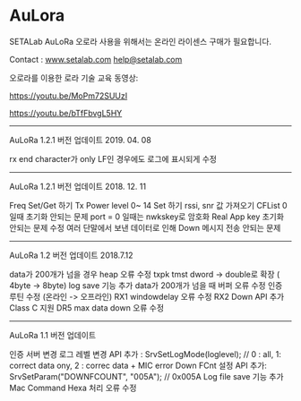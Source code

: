 # AuLora
SETALab
AuLoRa
오로라 사용을 위해서는 온라인 라이센스 구매가 필요합니다.

Contact :  www.setalab.com help@setalab.com

오로라를 이용한 로라 기술 교육 동영상:

https://youtu.be/MoPm72SUUzI

 https://youtu.be/bTfFbvgL5HY
 
------------------------------------------------------------------
AuLoRa 1.2.1 버전 업데이트 2019. 04. 08

rx end character가 only LF인 경우에도 로그에 표시되게 수정

------------------------------------------------------------------
AuLoRa 1.2.1 버전 업데이트 2018. 12. 11

Freq Set/Get 하기
Tx Power level 0~ 14 Set 하기
rssi, snr 값 가져오기
CFList 0일때 초기화 안되는 문제
port = 0 일때는 nwkskey로 암호화
Real App key 초기화 안되는 문제 수정
여러 단말에서 보낸 데이터로 인해 Down 메시지 전송 안되는 문제

------------------------------------------------------------------
AuLoRa 1.2 버전 업데이트 2018.7.12

data가 200개가 넘을 경우 heap 오류 수정
txpk tmst dword -> double로 확장 ( 4byte -> 8byte)
log save 기능 추가
data가 200개가 넘을 때 버퍼 오류 수정
인증 루틴 수정 (온라인 -> 오프라인)
RX1 windowdelay 오류 수정
RX2 Down API 추가
Class C 지원
DR5 max data down 오류 수정

------------------------------------------------------------------
AuLoRa 1.1 버전 업데이트

인증 서버 변경
로그 레벨 변경 API 추가 : SrvSetLogMode(loglevel); // 0 : all, 1: correct data ony, 2 : correc data + MIC error
Down FCnt 설정 API 추가: SrvSetParam("DOWNFCOUNT", "005A"); // 0x005A
Log file save 기능 추가
Mac Command Hexa 처리 오류 수정
